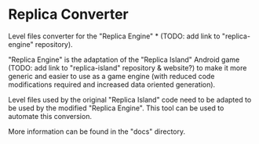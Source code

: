 # Replica Converter

Level files converter for the "Replica Engine" * (TODO: add link to "replica-engine" repository).

"Replica Engine" is the adaptation of the "Replica Island" Android game (TODO: add link to "replica-island" repository & website?) to make it more generic and easier to use as a game engine (with reduced code modifications required and increased data oriented generation).

Level files used by the original "Replica Island" code need to be adapted to be used by the modified "Replica Engine". This tool can be used to automate this conversion.

More information can be found in the "docs" directory.
